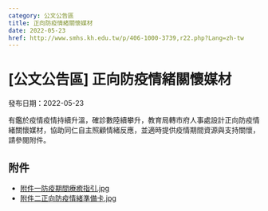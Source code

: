 ```yaml
---
category: 公文公告區
title: 正向防疫情緒關懷媒材
date: 2022-05-23
href: http://www.smhs.kh.edu.tw/p/406-1000-3739,r22.php?Lang=zh-tw
---
```


# [公文公告區] 正向防疫情緒關懷媒材

發布日期：2022-05-23

有鑑於疫情疫情持續升溫，確診數陸續攀升，教育局轉市府人事處設計正向防疫情緒關懷媒材，協助同仁自主照顧情緒反應，並適時提供疫情期間資源與支持關懷，請參閱附件。

## 附件

- [附件一防疫期間療癒指引.jpg](https://www.smhs.kh.edu.tw/var/file/0/1000/attach/53/pta_3504_5808029_88698.jpg)
- [附件二正向防疫情緒準備卡.jpg](https://www.smhs.kh.edu.tw/var/file/0/1000/attach/53/pta_3505_5813967_88699.jpg)
